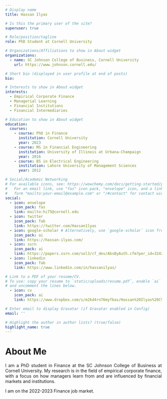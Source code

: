 ```yaml
---
# Display name
title: Hassan Ilyas

# Is this the primary user of the site?
superuser: true

# Role/position/tagline
role: PhD Student at Cornell University

# Organizations/Affiliations to show in About widget
organizations:
  - name: SC Johnson College of Business, Cornell University
    url: https://www.johnson.cornell.edu/

# Short bio (displayed in user profile at end of posts)
bio: 

# Interests to show in About widget
interests:
  - Empirical Corporate Finance
  - Managerial Learning
  - Financial Institutions 
  - Financial Intermediaries

# Education to show in About widget
education:
  courses:
    - course: PhD in Finance
      institution: Cornell University
      year: 2023
    - course: MS in Financial Engineering
      institution: University of Illinois at Urbana-Champaign
      year: 2016
    - course: BS in Electrical Engineering
      institution: Lahore University of Management Sciences
      year: 2012

# Social/Academic Networking
# For available icons, see: https://wowchemy.com/docs/getting-started/page-builder/#icons
#   For an email link, use "fas" icon pack, "envelope" icon, and a link in the
#   form "mailto:your-email@example.com" or "/#contact" for contact widget.
social:
  - icon: envelope
    icon_pack: fas
    link: mailto:hi75@cornell.edu
  - icon: twitter
    icon_pack: fab
    link: https://twitter.com/Hassan1lyas
  - icon: google-scholar # Alternatively, use `google-scholar` icon from `ai` icon pack
    icon_pack: ai
    link: https://hassan-ilyas.com/
  - icon: ssrn
    icon_pack: ai
    link: https://papers.ssrn.com/sol3/cf_dev/AbsByAuth.cfm?per_id=3242598
  - icon: linkedin
    icon_pack: fab
    link: https://www.linkedin.com/in/hassanilyas/

# Link to a PDF of your resume/CV.
# To use: copy your resume to `static/uploads/resume.pdf`, enable `ai` icons in `params.toml`,
# and uncomment the lines below.
  - icon: cv
    icon_pack: ai
    link: https://www.dropbox.com/s/m2kd4rn76myfbas/Hassan%20Ilyas%20CV.pdf?dl=0

# Enter email to display Gravatar (if Gravatar enabled in Config)
email: ''

# Highlight the author in author lists? (true/false)
highlight_name: true
---
```

# About Me
<DIV align="justify"> 
  <p>
    I am a PhD student in Finance at the SC Johnson College of Business at Cornell University. My research is in the field of empirical corporate finance, with a focus on how managers learn from and are influenced by financial markets and institutions.
  </p>
I am on the 2022-2023 Finance job market.
<DIV>

<!-- {{< icon name="download" pack="fas" >}} Download my {{< staticref "uploads/Hassan_Ilyas_CV.pdf" "newtab" >}}resumé{{< /staticref >}}. -->
